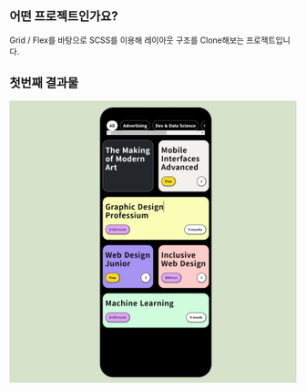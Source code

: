 ## 어떤 프로젝트인가요?
Grid / Flex를 바탕으로 SCSS를 이용해 레이아웃 구조를 Clone해보는 프로젝트입니다.

## 첫번째 결과물
![결과물 이미지](/public/images/result_1.jpg) <!-- 사진 추가 시 여기에 이미지 경로를 넣으세요 -->